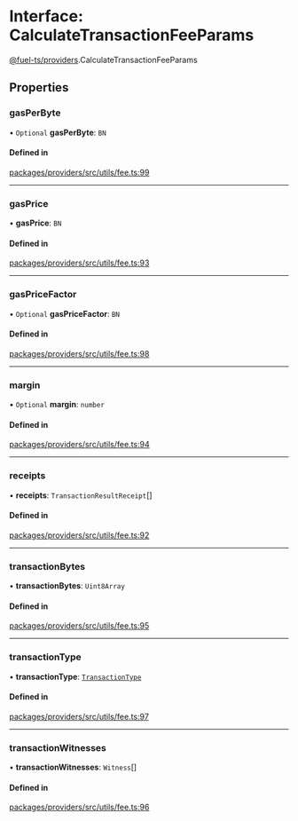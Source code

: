 # Interface: CalculateTransactionFeeParams

[@fuel-ts/providers](/api/Providers/index.md).CalculateTransactionFeeParams

## Properties

### gasPerByte

• `Optional` **gasPerByte**: `BN`

#### Defined in

[packages/providers/src/utils/fee.ts:99](https://github.com/FuelLabs/fuels-ts/blob/c43bc9c5/packages/providers/src/utils/fee.ts#L99)

___

### gasPrice

• **gasPrice**: `BN`

#### Defined in

[packages/providers/src/utils/fee.ts:93](https://github.com/FuelLabs/fuels-ts/blob/c43bc9c5/packages/providers/src/utils/fee.ts#L93)

___

### gasPriceFactor

• `Optional` **gasPriceFactor**: `BN`

#### Defined in

[packages/providers/src/utils/fee.ts:98](https://github.com/FuelLabs/fuels-ts/blob/c43bc9c5/packages/providers/src/utils/fee.ts#L98)

___

### margin

• `Optional` **margin**: `number`

#### Defined in

[packages/providers/src/utils/fee.ts:94](https://github.com/FuelLabs/fuels-ts/blob/c43bc9c5/packages/providers/src/utils/fee.ts#L94)

___

### receipts

• **receipts**: `TransactionResultReceipt`[]

#### Defined in

[packages/providers/src/utils/fee.ts:92](https://github.com/FuelLabs/fuels-ts/blob/c43bc9c5/packages/providers/src/utils/fee.ts#L92)

___

### transactionBytes

• **transactionBytes**: `Uint8Array`

#### Defined in

[packages/providers/src/utils/fee.ts:95](https://github.com/FuelLabs/fuels-ts/blob/c43bc9c5/packages/providers/src/utils/fee.ts#L95)

___

### transactionType

• **transactionType**: [`TransactionType`](/api/Providers/TransactionType.md)

#### Defined in

[packages/providers/src/utils/fee.ts:97](https://github.com/FuelLabs/fuels-ts/blob/c43bc9c5/packages/providers/src/utils/fee.ts#L97)

___

### transactionWitnesses

• **transactionWitnesses**: `Witness`[]

#### Defined in

[packages/providers/src/utils/fee.ts:96](https://github.com/FuelLabs/fuels-ts/blob/c43bc9c5/packages/providers/src/utils/fee.ts#L96)

